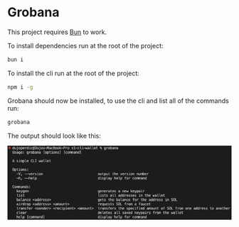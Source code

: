 # Grobana

This project requires [Bun](https://bun.sh) to work.

To install dependencies run at the root of the project:

```bash
bun i
```

To install the cli run at the root of the project:

```bash
npm i -g
```

Grobana should now be installed, to use the cli and list all of the commands run:

```bash
grobana
```

The output should look like this:

![grobana](image.png)
